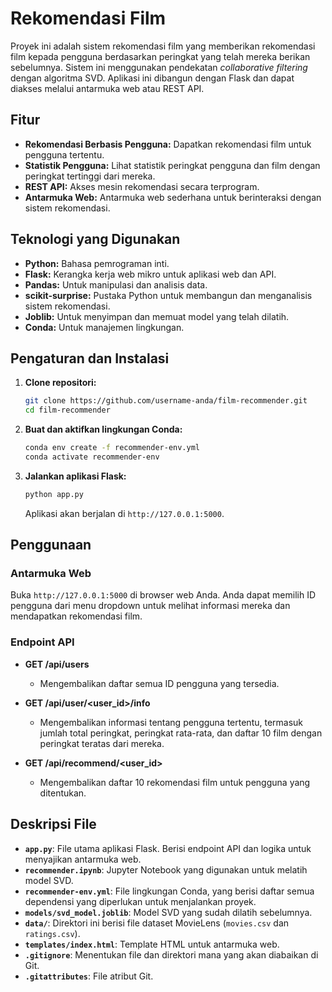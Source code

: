 # Rekomendasi Film

Proyek ini adalah sistem rekomendasi film yang memberikan rekomendasi film kepada pengguna berdasarkan peringkat yang telah mereka berikan sebelumnya. Sistem ini menggunakan pendekatan *collaborative filtering* dengan algoritma SVD. Aplikasi ini dibangun dengan Flask dan dapat diakses melalui antarmuka web atau REST API.

## Fitur

*   **Rekomendasi Berbasis Pengguna:** Dapatkan rekomendasi film untuk pengguna tertentu.
*   **Statistik Pengguna:** Lihat statistik peringkat pengguna dan film dengan peringkat tertinggi dari mereka.
*   **REST API:** Akses mesin rekomendasi secara terprogram.
*   **Antarmuka Web:** Antarmuka web sederhana untuk berinteraksi dengan sistem rekomendasi.

## Teknologi yang Digunakan

*   **Python:** Bahasa pemrograman inti.
*   **Flask:** Kerangka kerja web mikro untuk aplikasi web dan API.
*   **Pandas:** Untuk manipulasi dan analisis data.
*   **scikit-surprise:** Pustaka Python untuk membangun dan menganalisis sistem rekomendasi.
*   **Joblib:** Untuk menyimpan dan memuat model yang telah dilatih.
*   **Conda:** Untuk manajemen lingkungan.

## Pengaturan dan Instalasi

1.  **Clone repositori:**
    ```bash
    git clone https://github.com/username-anda/film-recommender.git
    cd film-recommender
    ```

2.  **Buat dan aktifkan lingkungan Conda:**
    ```bash
    conda env create -f recommender-env.yml
    conda activate recommender-env
    ```

3.  **Jalankan aplikasi Flask:**
    ```bash
    python app.py
    ```
    Aplikasi akan berjalan di `http://127.0.0.1:5000`.

## Penggunaan

### Antarmuka Web

Buka `http://127.0.0.1:5000` di browser web Anda. Anda dapat memilih ID pengguna dari menu dropdown untuk melihat informasi mereka dan mendapatkan rekomendasi film.

### Endpoint API

*   **GET /api/users**
    *   Mengembalikan daftar semua ID pengguna yang tersedia.

*   **GET /api/user/<user_id>/info**
    *   Mengembalikan informasi tentang pengguna tertentu, termasuk jumlah total peringkat, peringkat rata-rata, dan daftar 10 film dengan peringkat teratas dari mereka.

*   **GET /api/recommend/<user_id>**
    *   Mengembalikan daftar 10 rekomendasi film untuk pengguna yang ditentukan.

## Deskripsi File

*   **`app.py`**: File utama aplikasi Flask. Berisi endpoint API dan logika untuk menyajikan antarmuka web.
*   **`recommender.ipynb`**: Jupyter Notebook yang digunakan untuk melatih model SVD.
*   **`recommender-env.yml`**: File lingkungan Conda, yang berisi daftar semua dependensi yang diperlukan untuk menjalankan proyek.
*   **`models/svd_model.joblib`**: Model SVD yang sudah dilatih sebelumnya.
*   **`data/`**: Direktori ini berisi file dataset MovieLens (`movies.csv` dan `ratings.csv`).
*   **`templates/index.html`**: Template HTML untuk antarmuka web.
*   **`.gitignore`**: Menentukan file dan direktori mana yang akan diabaikan di Git.
*   **`.gitattributes`**: File atribut Git.